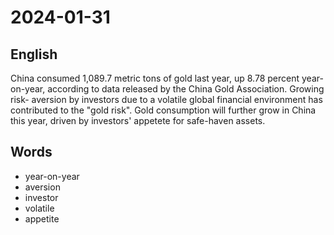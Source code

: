 # 2024-01-31

## English
China consumed 1,089.7 metric tons of
gold last year, up 8.78 percent year-on-year,
according to data released by the 
China Gold Association. Growing risk-
aversion by investors due to a volatile
global financial environment has
contributed to the "gold risk". Gold
consumption will further grow in China
this year, driven by investors' appetete for
safe-haven assets.

## Words
* year-on-year
* aversion
* investor
* volatile
* appetite
